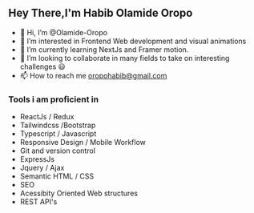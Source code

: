## Hey There,I'm Habib Olamide Oropo
- 👋 Hi, I’m @Olamide-Oropo
- 👀 I’m interested in Frontend Web development and visual animations
- 🌱 I’m currently learning NextJs and Framer motion.
- 💞️ I’m looking to collaborate in many fields to take on interesting challenges 😃
- 📫 How to reach me oropohabib@gmail.com

### Tools i am proficient in
- ReactJs / Redux
- Tailwindcss /Bootstrap
- Typescript / Javascript
- Responsive Design / Mobile Workflow
- Git and version control
- ExpressJs
- Jquery / Ajax
- Semantic HTML / CSS
- SEO
- Acessibity Oriented Web structures
- REST API's

<!---
Olamide-Oropo/Olamide-Oropo is a ✨ special ✨ repository because its `README.md` (this file) appears on your GitHub profile.
You can click the Preview link to take a look at your changes.
--->
